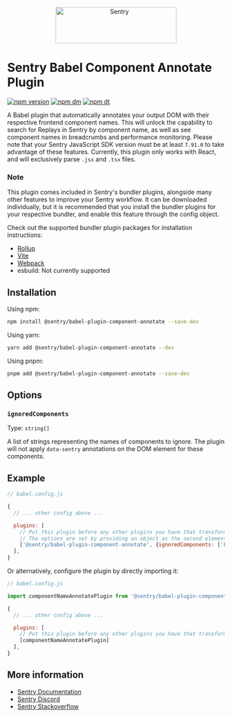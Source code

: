 <p align="center">
  <a href="https://sentry.io/?utm_source=github&utm_medium=logo" target="_blank">
    <img src="https://sentry-brand.storage.googleapis.com/sentry-wordmark-dark-280x84.png" alt="Sentry" width="280" height="84">
  </a>
</p>

# Sentry Babel Component Annotate Plugin

[![npm version](https://img.shields.io/npm/v/@sentry/babel-plugin-component-annotate.svg)](https://www.npmjs.com/package/@sentry/babel-plugin-component-annotate)
[![npm dm](https://img.shields.io/npm/dm/@sentry/babel-plugin-component-annotate.svg)](https://www.npmjs.com/package/@sentry/babel-plugin-component-annotate)
[![npm dt](https://img.shields.io/npm/dt/@sentry/babel-plugin-component-annotate.svg)](https://www.npmjs.com/package/@babel-plugin-component-annotate)

A Babel plugin that automatically annotates your output DOM with their respective frontend component names.
This will unlock the capability to search for Replays in Sentry by component name, as well as see component names in breadcrumbs and performance monitoring.
Please note that your Sentry JavaScript SDK version must be at least `7.91.0` to take advantage of these features.
Currently, this plugin only works with React, and will exclusively parse `.jsx` and `.tsx` files.

### Note

This plugin comes included in Sentry's bundler plugins, alongside many other features to improve your Sentry workflow.
It can be downloaded individually, but it is recommended that you install the bundler plugins for your respective bundler, and enable this feature through the config object.

Check out the supported bundler plugin packages for installation instructions:

- [Rollup](https://www.npmjs.com/package/@sentry/rollup-plugin)
- [Vite](https://www.npmjs.com/package/@sentry/vite-plugin)
- [Webpack](https://www.npmjs.com/package/@sentry/webpack-plugin)
- esbuild: Not currently supported

## Installation

Using npm:

```bash
npm install @sentry/babel-plugin-component-annotate --save-dev
```

Using yarn:

```bash
yarn add @sentry/babel-plugin-component-annotate --dev
```

Using pnpm:

```bash
pnpm add @sentry/babel-plugin-component-annotate --save-dev
```

## Options

### `ignoredComponents`

Type: `string[]`

A list of strings representing the names of components to ignore. The plugin will not apply `data-sentry` annotations on the DOM element for these components.

## Example

```js
// babel.config.js

{
  // ... other config above ...

  plugins: [
    // Put this plugin before any other plugins you have that transform JSX code
    // The options are set by providing an object as the second element in the array, but not required
    ['@sentry/babel-plugin-component-annotate', {ignoredComponents: ['Foo', 'Bar']}]
  ],
}
```

Or alternatively, configure the plugin by directly importing it:

```js
// babel.config.js

import componentNameAnnotatePlugin from '@sentry/babel-plugin-component-annotate';

{
  // ... other config above ...

  plugins: [
    // Put this plugin before any other plugins you have that transform JSX code
    [componentNameAnnotatePlugin]
  ],
}
```

## More information

- [Sentry Documentation](https://docs.sentry.io/quickstart/)
- [Sentry Discord](https://discord.gg/Ww9hbqr)
- [Sentry Stackoverflow](http://stackoverflow.com/questions/tagged/sentry)
